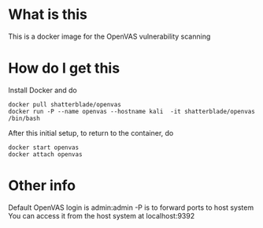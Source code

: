 # What is this
This is a docker image for the OpenVAS vulnerability scanning

# How do I get this
Install Docker and do
```
docker pull shatterblade/openvas
docker run -P --name openvas --hostname kali  -it shatterblade/openvas /bin/bash
```
After this initial setup, to return to the container, do
```
docker start openvas
docker attach openvas
```

# Other info
Default OpenVAS login is admin:admin
-P is to forward ports to host system
You can access it from the host system at localhost:9392
